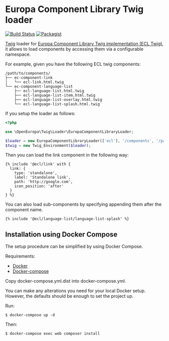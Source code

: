 # Europa Component Library Twig loader
[![Build Status](https://drone.fpfis.eu/api/badges/openeuropa/ecl-twig-loader/status.svg)](https://drone.fpfis.eu/openeuropa/ecl-twig-loader/)
[![Packagist](https://img.shields.io/packagist/v/openeuropa/ecl-twig-loader.svg)](https://packagist.org/packages/openeuropa/ecl-twig-loader)

[Twig](http://twig.sensiolabs.org) loader for [Europa Component Library Twig implementation (ECL Twig)](https://github.com/ec-europa/ecl-twig),
it allows to load components by accessing them via a configurable namespace.
 
For example, given you have the following ECL twig components:

```
/path/to/components/
├── ec-component-link
│   └── ecl-link.html.twig
└── ec-component-language-list
    ├── ecl-language-list.html.twig
    ├── ecl-language-list-item.html.twig
    ├── ecl-language-list-overlay.html.twig
    └── ecl-language-list-splash.html.twig
```

If you setup the loader as follows:

```php
<?php

use \OpenEuropa\Twig\Loader\EuropaComponentLibraryLoader;

$loader = new EuropaComponentLibraryLoader(['ecl'], '/components', '/path/to');
$twig = new Twig_Environment($loader);
```

Then you can load the link component in the following way:

```twig
{% include '@ecl/link' with {
  link: { 
    type: 'standalone',
    label: 'Standalone link',
    path: 'http://google.com',
    icon_position: 'after'
  }
} %}
```

You can also load sub-components by specifying appending them after the component name.

```twig
{% include '@ecl/language-list/language-list-splash' %}
```

## Installation using Docker Compose

The setup procedure can be simplified by using Docker Compose.

Requirements:

- [Docker](https://www.docker.com/get-docker)
- [Docker-compose](https://docs.docker.com/compose/)

Copy docker-compose.yml.dist into docker-compose.yml.

You can make any alterations you need for your local Docker setup. However, the defaults should be enough to set the project up.

Run:

```
$ docker-compose up -d
```

Then:

```
$ docker-compose exec web composer install
```
